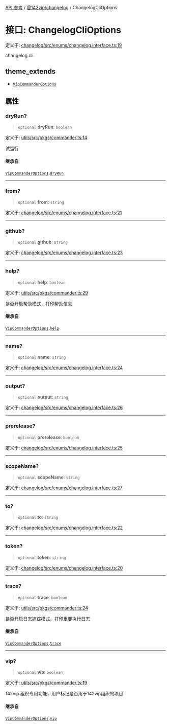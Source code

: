 [API 参考](../../../index.md) / [@142vip/changelog](../index.md) / ChangelogCliOptions

# 接口: ChangelogCliOptions

定义于: [changelog/src/enums/changelog.interface.ts:19](https://github.com/142vip/core-x/blob/d7c32a4c72e7e50fa8291351a2283aaafcc1d8c3/packages/changelog/src/enums/changelog.interface.ts#L19)

changelog cli

## theme_extends

- [`VipCommanderOptions`](../../utils/interfaces/VipCommanderOptions.md)

## 属性

### dryRun?

> `optional` **dryRun**: `boolean`

定义于: [utils/src/pkgs/commander.ts:14](https://github.com/142vip/core-x/blob/d7c32a4c72e7e50fa8291351a2283aaafcc1d8c3/packages/utils/src/pkgs/commander.ts#L14)

试运行

#### 继承自

[`VipCommanderOptions`](../../utils/interfaces/VipCommanderOptions.md).[`dryRun`](../../utils/interfaces/VipCommanderOptions.md#dryrun)

***

### from?

> `optional` **from**: `string`

定义于: [changelog/src/enums/changelog.interface.ts:21](https://github.com/142vip/core-x/blob/d7c32a4c72e7e50fa8291351a2283aaafcc1d8c3/packages/changelog/src/enums/changelog.interface.ts#L21)

***

### github?

> `optional` **github**: `string`

定义于: [changelog/src/enums/changelog.interface.ts:23](https://github.com/142vip/core-x/blob/d7c32a4c72e7e50fa8291351a2283aaafcc1d8c3/packages/changelog/src/enums/changelog.interface.ts#L23)

***

### help?

> `optional` **help**: `boolean`

定义于: [utils/src/pkgs/commander.ts:29](https://github.com/142vip/core-x/blob/d7c32a4c72e7e50fa8291351a2283aaafcc1d8c3/packages/utils/src/pkgs/commander.ts#L29)

是否开启帮助模式，打印帮助信息

#### 继承自

[`VipCommanderOptions`](../../utils/interfaces/VipCommanderOptions.md).[`help`](../../utils/interfaces/VipCommanderOptions.md#help)

***

### name?

> `optional` **name**: `string`

定义于: [changelog/src/enums/changelog.interface.ts:24](https://github.com/142vip/core-x/blob/d7c32a4c72e7e50fa8291351a2283aaafcc1d8c3/packages/changelog/src/enums/changelog.interface.ts#L24)

***

### output?

> `optional` **output**: `string`

定义于: [changelog/src/enums/changelog.interface.ts:26](https://github.com/142vip/core-x/blob/d7c32a4c72e7e50fa8291351a2283aaafcc1d8c3/packages/changelog/src/enums/changelog.interface.ts#L26)

***

### prerelease?

> `optional` **prerelease**: `boolean`

定义于: [changelog/src/enums/changelog.interface.ts:25](https://github.com/142vip/core-x/blob/d7c32a4c72e7e50fa8291351a2283aaafcc1d8c3/packages/changelog/src/enums/changelog.interface.ts#L25)

***

### scopeName?

> `optional` **scopeName**: `string`

定义于: [changelog/src/enums/changelog.interface.ts:27](https://github.com/142vip/core-x/blob/d7c32a4c72e7e50fa8291351a2283aaafcc1d8c3/packages/changelog/src/enums/changelog.interface.ts#L27)

***

### to?

> `optional` **to**: `string`

定义于: [changelog/src/enums/changelog.interface.ts:22](https://github.com/142vip/core-x/blob/d7c32a4c72e7e50fa8291351a2283aaafcc1d8c3/packages/changelog/src/enums/changelog.interface.ts#L22)

***

### token?

> `optional` **token**: `string`

定义于: [changelog/src/enums/changelog.interface.ts:20](https://github.com/142vip/core-x/blob/d7c32a4c72e7e50fa8291351a2283aaafcc1d8c3/packages/changelog/src/enums/changelog.interface.ts#L20)

***

### trace?

> `optional` **trace**: `boolean`

定义于: [utils/src/pkgs/commander.ts:24](https://github.com/142vip/core-x/blob/d7c32a4c72e7e50fa8291351a2283aaafcc1d8c3/packages/utils/src/pkgs/commander.ts#L24)

是否开启日志追踪模式，打印重要执行日志

#### 继承自

[`VipCommanderOptions`](../../utils/interfaces/VipCommanderOptions.md).[`trace`](../../utils/interfaces/VipCommanderOptions.md#trace)

***

### vip?

> `optional` **vip**: `boolean`

定义于: [utils/src/pkgs/commander.ts:19](https://github.com/142vip/core-x/blob/d7c32a4c72e7e50fa8291351a2283aaafcc1d8c3/packages/utils/src/pkgs/commander.ts#L19)

142vip 组织专用功能，用户标记是否用于142vip组织的项目

#### 继承自

[`VipCommanderOptions`](../../utils/interfaces/VipCommanderOptions.md).[`vip`](../../utils/interfaces/VipCommanderOptions.md#vip)
